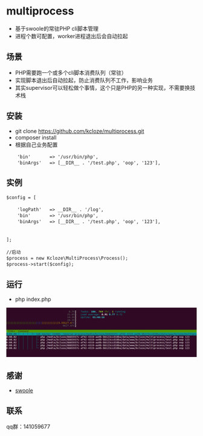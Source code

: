 # multiprocess
* 基于swoole的常驻PHP cli脚本管理
* 进程个数可配置，worker进程退出后会自动拉起

## 场景
* PHP需要跑一个或多个cli脚本消费队列（常驻）
* 实现脚本退出后自动拉起，防止消费队列不工作，影响业务
* 其实supervisor可以轻松做个事情，这个只是PHP的另一种实现，不需要换技术栈

## 安装
* git clone https://github.com/kcloze/multiprocess.git
* composer install
* 根据自己业务配置
```
    'bin'       => '/usr/bin/php',
    'binArgs'   => [__DIR__ . '/test.php', 'oop', '123'],
```

## 实例

```
$config = [

    'logPath'   => __DIR__ . '/log',
    'bin'       => '/usr/bin/php',
    'binArgs'   => [__DIR__ . '/test.php', 'oop', '123'],


];

//启动
$process = new Kcloze\MultiProcess\Process();
$process->start($config);

```
## 运行
* php index.php

![监控图](monitor.png)


## 感谢

* [swoole](http://www.swoole.com/)

## 联系

qq群：141059677

